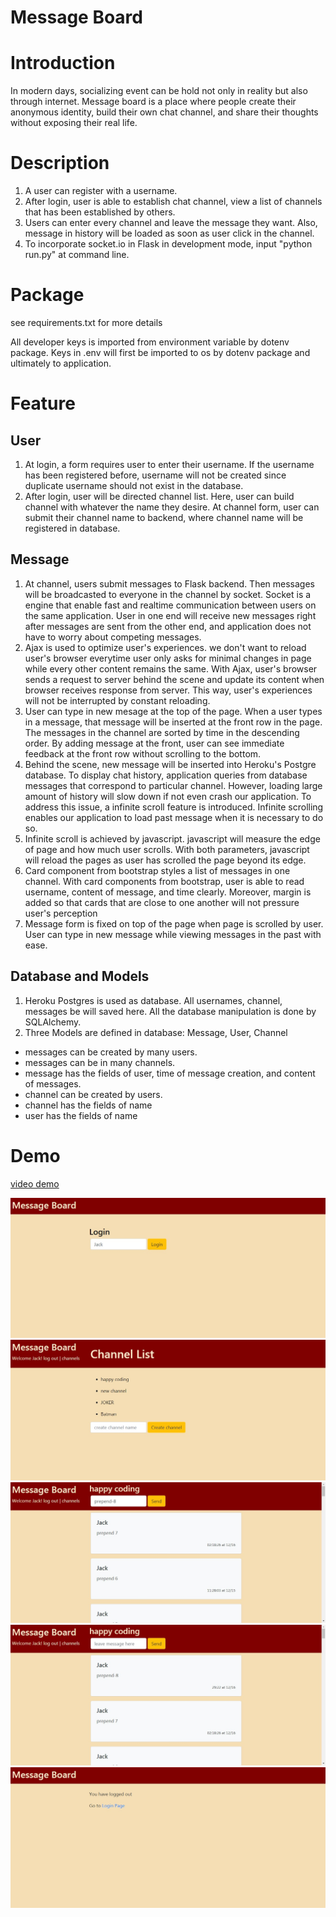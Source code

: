 # Message Board

# Introduction
In modern days, socializing event can be hold not only in reality but also through internet. Message board is a place where people create their anonymous identity, build their own chat channel, and share their thoughts without exposing their real life.

# Description
1. A user can register with a username.
2. After login, user is able to establish chat channel, view a list of channels that has been established by others.
3. Users can enter every channel and leave the message they want. Also, message in history will be loaded as soon as user click in the channel.
4. To incorporate socket.io in Flask in development mode, input "python run.py" at command line.

# Package
see requirements.txt for more details

All developer keys is imported from environment variable by dotenv package. Keys in .env will first be imported to os by dotenv package and ultimately to application.

# Feature
## User
1. At login, a form requires user to enter their username. If the username has been registered before, username will not be created since duplicate username should not exist in the database.
3.	After login, user will be directed channel list. Here, user can build channel with whatever the name they desire. At channel form, user can submit their channel name to backend, where channel name will be registered in database.

## Message
1. At channel, users submit messages to Flask backend. Then messages will be broadcasted to everyone in the channel by socket. Socket is a engine that enable fast and realtime communication between users on the same application. User in one end will receive new messages right after messages are sent from the other end, and application does not have to worry about competing messages.
5. Ajax is used to optimize user's experiences. we don't want to reload user's browser everytime user only asks for minimal changes in page while every other content remains the same. With Ajax, user's browser sends a request to server behind the scene and update its content when browser receives response from server. This way, user's experiences will not be interrupted by constant reloading.
9. User can type in new mesage at the top of the page. When a user types in a message, that message will be inserted at the front row in the page. The messages in the channel are sorted by time in the descending order. By adding message at the front, user can see immediate feedback at the front row without scrolling to the bottom.
10. Behind the scene, new message will be inserted into Heroku's Postgre database. To display chat history, application queries from database messages that correspond to particular channel. However, loading large amount of history will slow down if not even crash our application. To address this issue, a infinite scroll feature is introduced. Infinite scrolling enables our application to load past message when it is necessary to do so.
6. Infinite scroll is achieved by javascript. javascript will measure the edge of page and how much user scrolls. With both parameters, javascript will reload the pages as user has scrolled the page beyond its edge.
7. Card component from bootstrap styles a list of messages in one channel. With card components from bootstrap, user is able to read username, content of message, and time clearly. Moreover, margin is added so that cards that are close to one another will not pressure user's perception
8. Message form is fixed on top of the page when page is scrolled by user. User can type in new message while viewing messages in the past with ease.


## Database and Models
1. Heroku Postgres is used as database. All usernames, channel, messages be will saved here. All the database manipulation is done by SQLAlchemy.
2. Three Models are defined in database: Message, User, Channel
  - messages can be created by many users.
  - messages can be in many channels.
  - message has the fields of user, time of message creation, and content of messages.
  - channel can be created by users.
  - channel has the fields of name
  - user has the fields of name

# Demo
[video demo](https://www.youtube.com/watch?v=UWFfCOb_I-4&feature=youtu.be)

![login](/demo/login.jpg)
![channel list](/demo/channel-list.jpg)
![channel before prepend](/demo/channel-before-prepend.jpg)
![channel before prepend](/demo/channel-after-prepend.jpg)
![logout](/demo/logout.jpg)


